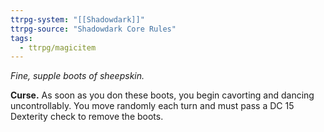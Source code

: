 ```yaml
---
ttrpg-system: "[[Shadowdark]]"
ttrpg-source: "Shadowdark Core Rules"
tags:
  - ttrpg/magicitem
---
```

*Fine, supple boots of sheepskin.*

**Curse.** As soon as you don these boots, you begin cavorting and dancing uncontrollably. You move randomly each turn and must pass a DC 15 Dexterity check to remove the boots.
